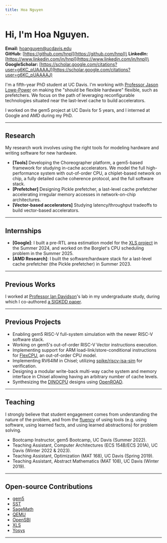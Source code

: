 ```yaml
---
title: Hoa Nguyen
---
```


# Hi, I'm Hoa Nguyen.

**Email:** hoanguyen@ucdavis.edu\
**GitHub:** [https://github.com/hnpl](https://github.com/hnpl)\
**LinkedIn:** [https://www.linkedin.com/in/hnpl](https://www.linkedin.com/in/hnpl)\
**GoogleScholar:** [https://scholar.google.com/citations?user=g6KC_pUAAAAJ](https://scholar.google.com/citations?user=g6KC_pUAAAAJ)

I'm a fifth-year PhD student at UC Davis.
I'm working with [Professor Jason Lowe-Power](https://arch.cs.ucdavis.edu/people/jason-lowe-power) on making the "should be flexible hardware" flexible, such as prefetchers.
We focus on the path of leveraging reconfigurable technologies situated near the last-level cache to build accelerators.

I worked on the gem5 project at UC Davis for 5 years, and I interned at Google and AMD during my PhD.

---

## Research

My research work involves using the right tools for modeling hardware and writing software for new hardware.

- **[Tools]** Developing the Choreographer platform, a gem5-based framework for studying in-cache accelerators. We model the full high-performance system with out-of-order CPU, a chiplet-based network on chip, a fully detailed cache coherence protocol, and the full software stack.
- **[Prefetcher]** Designing Pickle prefetcher, a last-level cache prefetcher accelerating irregular memory accesses in network-on-chip architectures.
- **[Vector-based accelerators]** Studying latency/throughput tradeoffs to build vector-based accelerators.

---

## Internships

- **[Google]**: I built a pre-RTL area estimation model for the [XLS project](https://github.com/google/xls) in the Summer 2024, and worked on the Borglet's CPU scheduling problem in the Summer 2025.
- **[AMD Research]**: I built the software/hardware stack for a last-level cache prefetcher (the Pickle prefetcher) in Summer 2023.

---

## Previous Works

I worked at [Professor Ian Davidson](https://faculty.engineering.ucdavis.edu/davidson/)'s lab in my undergraduate study, during which I co-authored [a SIGKDD paper](https://scholar.google.com/citations?view_op=view_citation&hl=en&user=g6KC_pUAAAAJ&citation_for_view=g6KC_pUAAAAJ:u5HHmVD_uO8C).

---

## Previous Projects

- Enabling gem5 RISC-V full-system simulation with the newer RISC-V software stack.
- Working on gem5's out-of-order RISC-V Vector instructions execution.
- Implementing support for ARM load-link/store-conditional instructions for [FlexCPU](https://github.com/darchr/gem5/tree/flexcpu), an out-of-order CPU model.
- Implementing RV64IM in Chisel; utilizing [spike/riscv-isa-sim](https://github.com/riscv-software-src/riscv-isa-sim) for verification.
- Designing a modular write-back multi-way cache system and memory interface in Chisel allowing having an arbitrary number of cache levels.
- Synthesizing the [DINOCPU](https://github.com/jlpteaching/dinocpu) designs using [OpenROAD](https://theopenroadproject.org/).

---

## Teaching

I strongly believe that student engagement comes from understanding the nature of the problem, and from the [fluency](https://nautil.us/how-i-rewired-my-brain-to-become-fluent-in-math-235085/) of using tools (e.g. using software, using learned facts, and using learned abstractions) for problem solving.

- Bootcamp Instructor, gem5 Bootcamp, UC Davis (Summer 2022).
- Teaching Assistant, Computer Architectures (ECS 154B/ECS 201A), UC Davis (Winter 2022 & 2023).
- Teaching Assistant, Optimization (MAT 168), UC Davis (Spring 2019).
- Teaching Assistant, Abstract Mathematics (MAT 108), UC Davis (Winter 2019).

---

## Open-source Contributions

- [gem5](https://github.com/gem5/gem5)
- [SST](https://github.com/sstsimulator)
- [SageMath](https://github.com/sagemath/sage/)
- [QEMU](https://github.com/qemu/qemu)
- [OpenSBI](https://github.com/riscv-software-src/opensbi)
- [XLS](https://github.com/google/xls)
- [Yosys](https://github.com/YosysHQ/yosys)

---
